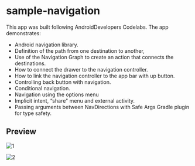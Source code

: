 # sample-navigation
This app was built following AndroidDevelopers Codelabs. The app demonstrates:

+ Android navigation library.
+ Definition of the path from one destination to another, 
+ Use of the Navigation Graph to create an action that connects the destinations. 
+ How to connect the drawer to the navigation controller. 
+ How to link the navigation controller to the app bar with up button. 
+ Controlling back button with navigation.
+ Conditional navigation.
+ Navigation using the options menu
+ Implicit intent, “share" menu and external activity. 
+ Passing arguments between NavDirections with Safe Args Gradle plugin for type safety.


## Preview
![1](https://user-images.githubusercontent.com/58771510/84592416-7eb12c80-ae3d-11ea-962e-8db87794dc74.gif)

![2](https://user-images.githubusercontent.com/58771510/84592420-8244b380-ae3d-11ea-8fed-05dd6525f8f2.gif)